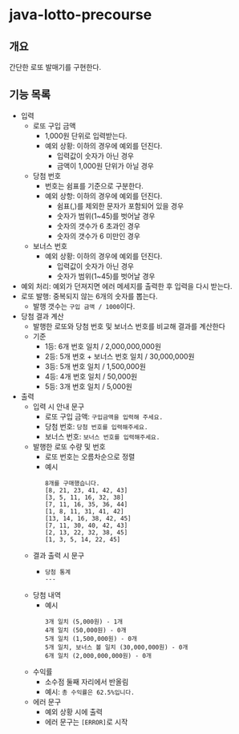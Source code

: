 # java-lotto-precourse

## 개요
간단한 로또 발매기를 구현한다.

## 기능 목록
- 입력
    - 로또 구입 금액
        - 1,000원 단위로 입력받는다.
        - 예외 상황: 이하의 경우에 예외를 던진다.
            - 입력값이 숫자가 아닌 경우
            - 금액이 1,000원 단위가 아닐 경우
    - 당첨 번호
        - 번호는 쉼표를 기준으로 구분한다.
        - 예외 상항: 이하의 경우에 예외를 던진다.
            - 쉼표(,)를 제외한 문자가 포함되어 있을 경우
            - 숫자가 범위(1~45)를 벗어날 경우
            - 숫자의 갯수가 6 초과인 경우
            - 숫자의 갯수가 6 미만인 경우
    - 보너스 번호
        - 예외 상황: 이하의 경우에 예외를 던진다.
            - 입력값이 숫자가 아닌 경우
            - 숫자가 범위(1~45)를 벗어날 경우
- 예외 처리: 예외가 던져지면 에러 메세지를 출력한 후 입력을 다시 받는다.
- 로또 발행: 중복되지 않는 6개의 숫자를 뽑는다.
    - 발행 갯수는 `구입 금액 / 1000`이다.
- 당첨 결과 계산
    - 발행한 로또와 당첨 번호 및 보너스 번호를 비교해 결과를 계산한다
    - 기준
        - 1등: 6개 번호 일치 / 2,000,000,000원
        - 2등: 5개 번호 + 보너스 번호 일치 / 30,000,000원
        - 3등: 5개 번호 일치 / 1,500,000원
        - 4등: 4개 번호 일치 / 50,000원
        - 5등: 3개 번호 일치 / 5,000원
- 출력
    - 입력 시 안내 문구
        - 로또 구입 금액: `구입금액을 입력해 주세요.`
        - 당첨 번호: `당첨 번호를 입력해주세요.`
        - 보너스 번호: `보너스 번호를 입력해주세요.`
    - 발행한 로또 수량 및 번호
        - 로또 번호는 오름차순으로 정렬
        - 예시
          ```
          8개를 구매했습니다.
          [8, 21, 23, 41, 42, 43] 
          [3, 5, 11, 16, 32, 38]
          [7, 11, 16, 35, 36, 44]
          [1, 8, 11, 31, 41, 42]
          [13, 14, 16, 38, 42, 45]
          [7, 11, 30, 40, 42, 43]
          [2, 13, 22, 32, 38, 45]
          [1, 3, 5, 14, 22, 45]
          ```
    - 결과 출력 시 문구
        - ```
          당첨 통계
          ---
          ``` 
    - 당첨 내역
        - 예시
          ```
          3개 일치 (5,000원) - 1개
          4개 일치 (50,000원) - 0개
          5개 일치 (1,500,000원) - 0개
          5개 일치, 보너스 볼 일치 (30,000,000원) - 0개
          6개 일치 (2,000,000,000원) - 0개
          ```
    - 수익률
        - 소수점 둘째 자리에서 반올림
        - 예시: `총 수익률은 62.5%입니다.`
    - 에러 문구
        - 예외 상황 시에 출력
        - 에러 문구는 `[ERROR]`로 시작

